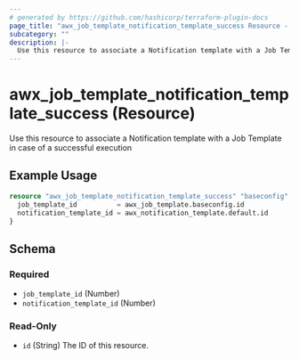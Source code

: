 ```yaml
---
# generated by https://github.com/hashicorp/terraform-plugin-docs
page_title: "awx_job_template_notification_template_success Resource - terraform-provider-awx"
subcategory: ""
description: |-
  Use this resource to associate a Notification template with a Job Template in case of a successful execution
---
```


# awx_job_template_notification_template_success (Resource)

Use this resource to associate a Notification template with a Job Template in case of a successful execution

## Example Usage

```terraform
resource "awx_job_template_notification_template_success" "baseconfig" {
  job_template_id          = awx_job_template.baseconfig.id
  notification_template_id = awx_notification_template.default.id
}
```

<!-- schema generated by tfplugindocs -->
## Schema

### Required

- `job_template_id` (Number)
- `notification_template_id` (Number)

### Read-Only

- `id` (String) The ID of this resource.
